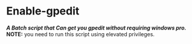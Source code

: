 # Enable-gpedit
_**A Batch script that Can get you gpedit without requiring windows pro.**_
**NOTE:** you need to run this script using elevated privileges.
